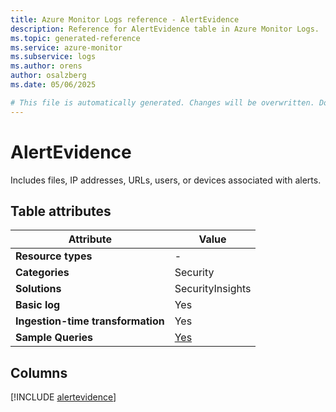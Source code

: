 ```yaml
---
title: Azure Monitor Logs reference - AlertEvidence
description: Reference for AlertEvidence table in Azure Monitor Logs.
ms.topic: generated-reference
ms.service: azure-monitor
ms.subservice: logs
ms.author: orens
author: osalzberg
ms.date: 05/06/2025

# This file is automatically generated. Changes will be overwritten. Do not change this file directly.
---
```


# AlertEvidence

Includes files, IP addresses, URLs, users, or devices associated with alerts.


## Table attributes

|Attribute|Value|
|---|---|
|**Resource types**|-|
|**Categories**|Security|
|**Solutions**| SecurityInsights|
|**Basic log**|Yes|
|**Ingestion-time transformation**|Yes|
|**Sample Queries**|[Yes](/azure/azure-monitor/reference/queries/alertevidence)|



## Columns
  
[!INCLUDE [alertevidence](~/reusable-content/ce-skilling/azure/includes/azure-monitor/reference/tables/alertevidence-include.md)]
